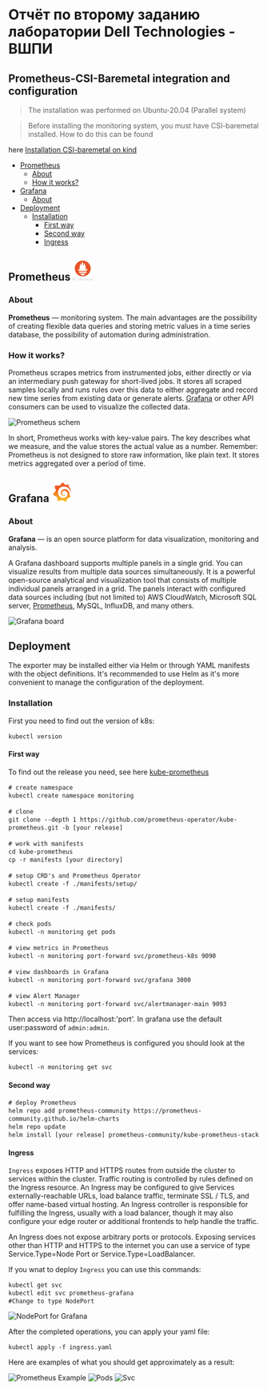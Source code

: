 # Отчёт по второму заданию лаборатории Dell Technologies - ВШПИ

## Prometheus-CSI-Baremetal integration and configuration

> The installation was performed on Ubuntu-20.04 (Parallel system)

> Before installing the monitoring system, you must have CSI-baremetal installed.
> How to do this can be found
>
here [Installation CSI-baremetal on kind](https://github.com/sold666/dell-laboratory-reports/blob/main/csi-baremetal-deploy.md)

- [Prometheus](#Prometheus)
    - [About](#About)
    - [How it works?](#How_it_works?)
- [Grafana](#Grafana)
    - [About](#About)
- [Deployment](#Deployment)
    - [Installation](#Installation)
        - [First way](#First_way)
        - [Second way](#Second_way)
        - [Ingress](#Ingress)

## Prometheus <img src="https://github.com/devicons/devicon/blob/master/icons/prometheus/prometheus-original-wordmark.svg" alt="Prometheus" width="40" height="40">

### About

**Prometheus** — monitoring system. The main advantages are the possibility of creating flexible
data queries and storing metric values in a time series database, the possibility of automation during administration.

### How it works?

Prometheus scrapes metrics from instrumented jobs, either directly or via an intermediary push gateway for short-lived
jobs.
It stores all scraped samples locally and runs rules over this data to either aggregate and record new time series
from existing data or generate alerts. [Grafana](#Grafana) or other API consumers can be used to visualize the collected
data.

![Prometheus schem](https://user-images.githubusercontent.com/61206345/175059690-3414b07b-2d5a-44ee-b6c0-69b05c692ca0.png)

In short, Prometheus works with key-value pairs. The key describes what we measure, and the value stores the actual
value as a number.
Remember: Prometheus is not designed to store raw information, like plain text. It stores metrics aggregated over a
period of time.

## Grafana <img src="https://github.com/devicons/devicon/blob/master/icons/grafana/grafana-original.svg" alt="Grafana" width="40" height="40">

### About

**Grafana** — is an open source platform for data visualization, monitoring and analysis.

A Grafana dashboard supports multiple panels in a single grid. You can visualize results from multiple data sources
simultaneously. It is a powerful open-source analytical and visualization tool that consists of multiple individual
panels arranged in a grid. The panels interact with configured data sources including (but not limited to)
AWS CloudWatch, Microsoft SQL server, [Prometheus](#Prometheus), MySQL, InfluxDB, and many others.

![Grafana board](https://user-images.githubusercontent.com/61206345/175064091-f8c66d73-f008-4860-a9d1-3bba6a56e222.png)

## Deployment

The exporter may be installed either via Helm or through YAML manifests with the object definitions. It's recommended
to use Helm as it's more convenient to manage the configuration of the deployment.

### Installation

First you need to find out the version of k8s:

``` 
kubectl version
```

#### First way

To find out the release you need, see here
[kube-prometheus](https://github.com/prometheus-operator/kube-prometheus)

```
# create namespace
kubectl create namespace monitoring

# clone
git clone --depth 1 https://github.com/prometheus-operator/kube-prometheus.git -b [your release]

# work with manifests
cd kube-prometheus
cp -r manifests [your directory]

# setup CRD's and Prometheus Operator
kubectl create -f ./manifests/setup/

# setup manifests
kubectl create -f ./manifests/

# check pods
kubectl -n monitoring get pods

# view metrics in Prometheus
kubectl -n monitoring port-forward svc/prometheus-k8s 9090

# view dashboards in Grafana
kubectl -n monitoring port-forward svc/grafana 3000

# view Alert Manager
kubectl -n monitoring port-forward svc/alertmanager-main 9093
```

Then access via http://localhost:'port'. In grafana use the default user:password of `admin:admin`.

If you want to see how Prometheus is configured you should look at the services:

```
kubectl -n monitoring get svc
```

#### Second way

```
# deploy Prometheus
helm repo add prometheus-community https://prometheus-community.github.io/helm-charts
helm repo update
helm install [your release] prometheus-community/kube-prometheus-stack
```

#### Ingress

`Ingress` exposes HTTP and HTTPS routes from outside the cluster to services within the cluster.
Traffic routing is controlled by rules defined on the Ingress resource.
An Ingress may be configured to give Services externally-reachable URLs, load balance traffic, terminate SSL / TLS,
and offer name-based virtual hosting. An Ingress controller is responsible for fulfilling the Ingress, usually with a
load balancer, though it may also configure your edge router or additional frontends to help handle the traffic.

An Ingress does not expose arbitrary ports or protocols. Exposing services other than HTTP and HTTPS to the internet you
can use a service of type Service.Type=Node Port or Service.Type=LoadBalancer.

If you wnat to deploy `Ingress` you can use this commands:

```
kubectl get svc
kubectl edit svc prometheus-grafana
#Change to type NodePort
```

![NodePort for Grafana](https://user-images.githubusercontent.com/61206345/175784253-88060cc5-2d41-414f-8116-17a12ea7d210.png)

After the completed operations, you can apply your yaml file:

```
kubectl apply -f ingress.yaml
```

Here are examples of what you should get approximately as a result:

![Prometheus Example](https://user-images.githubusercontent.com/61206345/175784889-42feb23b-2d77-4aac-b123-bec40a73986d.png)
![Pods](https://user-images.githubusercontent.com/61206345/175785058-c57ec45b-8188-4a62-98b6-5cccbdc05f23.png)
![Svc](https://user-images.githubusercontent.com/61206345/175785067-6bc4eb63-d10c-4faf-8104-95dd159412d6.png)
